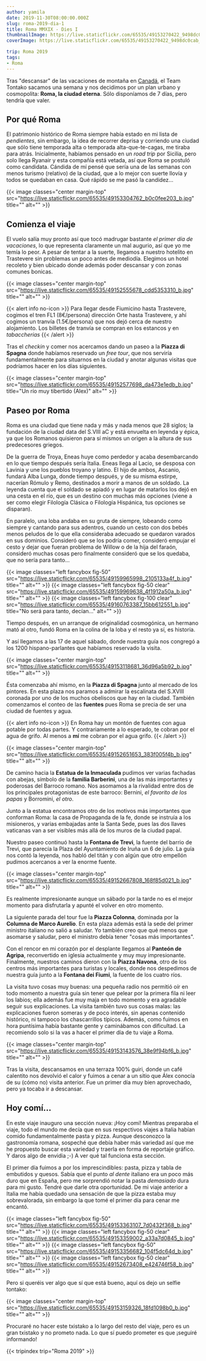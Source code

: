 ```yaml
---
author: yamila
date: 2019-11-30T08:00:00.000Z
slug: roma-2019-dia-1
title: Roma MMXIX - Dies I
thumbnailImage: https://live.staticflickr.com/65535/49153270422_9498dc0cab_z.jpg
coverImage: https://live.staticflickr.com/65535/49153270422_9498dc0cab_b.jpg

trip: Roma 2019
tags:
- Roma
---
```


Tras "descansar" de las vacaciones de montaña en <a href="/trip/canada-2019" target="_blank">Canadá</a>, el Team Tontako sacamos una semana y nos decidimos por un plan urbano y cosmopolita: **Roma, la ciudad eterna**. Sólo disponíamos de 7 días, pero tendría que valer.

<!--more-->

## Por qué Roma

El patrimonio histórico de Roma siempre había  estado en mi lista de <em>pendientes</em>, sin embargo, la idea de recorrer deprisa y corriendo una ciudad que sólo tiene temporada alta o temporada alta-que-te-cagas, me tiraba para atrás. Inicialmente, habíamos pensado en un <em>road trip</em> por Sicilia, pero solo llega Ryanair y esta compañía está vetada, así que Roma se postuló como candidata. Cándida de mí pensé que sería una de las semanas con menos turismo (relativo) de la ciudad, que a lo mejor con suerte llovía y todos se quedaban en casa. Qué rápido se me pasó la candidez...

{{< image classes="center margin-top" src="https://live.staticflickr.com/65535/49153304762_b0c0fee203_b.jpg" title="" alt="" >}}

## Comienza el viaje

El vuelo salía muy pronto así que tocó madrugar bastante <em>el primer día de vacaciones</em>, lo que representa claramente un mal augurio, así que yo me temía lo peor. A pesar de tentar a la suerte, llegamos a nuestro hotelito en Trastevere sin problemas un poco antes de mediodía. Elegimos un hotel recoleto y bien ubicado donde además poder descansar y con zonas comunes bonicas.

{{< image classes="center margin-top" src="https://live.staticflickr.com/65535/49152555678_cdd5353310_b.jpg" title="" alt="" >}}

{{< alert info no-icon >}}
Para llegar desde Fiumicino hasta Trastevere, cogimos el tren FL1 (8€/persona) dirección Orte hasta Trastevere, y ahí cogimos un tranvía (1.5€/persona) que nos dejó cerca de nuestro alojamiento. Los billetes de tranvía se compran en los estancos y en <em>tabaccherias</em>
{{< /alert >}}

Tras el <em>checkin</em> y comer nos acercamos dando un paseo a la **Piazza di Spagna** donde habíamos reservado un <em>free tour</em>, que nos serviría fundamentalmente para situarnos en la ciudad y anotar algunas visitas que podríamos hacer en los días siguientes.

{{< image classes="center margin-top" src="https://live.staticflickr.com/65535/49152577698_da473e1edb_b.jpg" title="Un río muy tibertido (Alex)" alt="" >}}

## Paseo por Roma

Roma es una ciudad que tiene nada y más y nada menos que 28 siglos; la fundación de la ciudad data del S.VIII aC y está envuelta en leyenda y épica, ya que los Romanos quisieron para sí mismos un origen a la altura de sus predecesores griegos.

De la guerra de Troya, Eneas huye como perdedor y acaba desembarcando en lo que tiempo después sería Italia. Eneas llega al Lacio, se desposa con Lavinia y une los pueblos troyano y latino. El hijo de ambos, Ascanio, fundará Alba Lunga, donde tiempo después, y de su misma estirpe, nacerían Rómulo y Remo, destinados a morir a manos de un soldado. La leyenda cuenta que el soldado se apiadó y en lugar de matarlos los dejó en una cesta en el río, que es un destino con muchas más opciones (viene a ser como elegir Filología Clásica o Filología Hispánica, tus opciones se disparan).

En paralelo, una loba andaba en su gruta de siempre, lobeando como siempre y cantando para sus adentros, cuando un cesto con dos bebés menos peludos de lo que ella consideraba adecuado se quedaron varados en sus dominios. Consideró que se los podría comer, consideró empujar el cesto y dejar que fueran problema de Willow o de la hija del faraón, consideró muchas cosas pero finalmente consideró que se los quedaba, que no sería para tanto...


{{< image classes="left fancybox fig-50" src="https://live.staticflickr.com/65535/49159965998_2105133a4f_b.jpg" title="" alt="" >}}
{{< image classes="left fancybox fig-50 clear" src="https://live.staticflickr.com/65535/49159969638_4f1912a50a_b.jpg" title="" alt="" >}}
{{< image classes="left fancybox fig-100 clear" src="https://live.staticflickr.com/65535/49160763387_15bb612551_b.jpg" title="No será para tanto, decían..." alt="" >}}



Tiempo después, en un arranque de originalidad cosmogónica, un hermano mató al otro, fundó Roma en la colina de la loba y el resto ya sí, es historia.

Y así llegamos a las 17 de aquel sábado, donde nuestra guía nos congregó a los 1200 hispano-parlantes que habíamos reservado la visita.

{{< image classes="center margin-top" src="https://live.staticflickr.com/65535/49153118681_36d96a5b92_b.jpg" title="" alt="" >}}

Ésta comenzaba ahí mismo, en la **Piazza di Spagna** junto al mercado de los pintores. En esta plaza nos paramos a admirar la escalinata del S.XVIII coronada por uno de los muchos obeliscos que hay en la ciudad. También comenzamos el conteo de las **fuentes** pues Roma se precia de ser una ciudad de fuentes y agua.

{{< alert info no-icon >}}
En Roma hay un montón de fuentes con agua potable por todas partes. Y contrariamente a lo esperado, te cobran por el agua de grifo. Al menos a **mí** me cobran por el agua grifo.
{{< /alert >}}

{{< image classes="center margin-top" src="https://live.staticflickr.com/65535/49152651653_383f005f4b_b.jpg" title="" alt="" >}}

De camino hacia la **Estatua de la Inmaculada** pudimos ver varias fachadas con abejas, símbolo de la **familia Barberini**, una de las más importantes y poderosas del Barroco romano. Nos asomamos a la rivalidad entre dos de los principales protagonistas de este barroco: Bernini, <em>el favorito de los papas</em> y Borromini, <em>el otro</em>.

Junto a la estatua encontramos otro de los motivos más importantes que conforman Roma: la casa de Propaganda de la fe, donde se instruía a los misioneros, y varias embajadas ante la Santa Sede, pues las dos llaves vaticanas van a ser visibles más allá de los muros de la ciudad papal.

Nuestro paseo continuó hasta la **Fontana de Trevi**, la fuente del barrio de Trevi, que parecía la Plaza del Ayuntamiento de Iruña un 6 de julio. La guía nos contó la leyenda, nos habló del titán y con algún que otro empellón pudimos acercanos a ver la enorme fuente.

{{< image classes="center margin-top" src="https://live.staticflickr.com/65535/49152667808_168f85d021_b.jpg" title="" alt="" >}}

Es realmente impresionante aunque un sábado por la tarde no es el mejor momento para disfrutarla y apunté el volver en otro momento.

La siguiente parada del tour fue la **Piazza Colonna**, dominada por la **Columna de Marco Aurelio**. En esta plaza además está la sede del primer ministro italiano no salió a saludar. Yo también creo que qué menos que asomarse y saludar, pero el ministro debía tener "cosas más importantes".

Con el rencor en mi corazón por el desplante llegamos al **Panteón de Agripa**, reconvertido en iglesia actualmente y muy muy impresionante. Finalmente, nuestros caminos dieron con la **Piazza Navona**, otro de los centros más importantes para turistas y locales, donde nos despedimos de nuestra guía junto a la **Fontana dei Fiumi**, la fuente de los cuatro ríos.

La visita tuvo cosas muy buenas: una pequeña radio nos permitió oír en todo momento a nuestra guía sin tener que pelear por la primera fila ni leer los labios; ella además fue muy maja en todo momento y era agradable seguir sus explicaciones. La visita también tuvo sus cosas malas: las explicaciones fueron someras y de poco interés, sin apenas contenido histórico, ni tampoco los chascarrillos típicos. Además, como fuimos en hora puntísima había bastante gente y caminábamos con dificultad. La recomiendo solo si la vas a hacer el primer día de tu viaje a Roma.

{{< image classes="center margin-top" src="https://live.staticflickr.com/65535/49153143576_38e9f94bf6_b.jpg" title="" alt="" >}}

Tras la visita, descansamos en una terraza 100% guiri, donde un café calentito nos devolvió el calor y fuimos a cenar a un sitio que Álex conocía de su (cómo no) visita anterior. Fue un primer día muy bien aprovechado, pero ya tocaba ir a descansar.

## Hoy comí...

En este viaje inauguro una sección nueva: ¡Hoy comí! Mientras preparaba el viaje, todo el mundo me decía que en sus respectivos viajes a Italia habían comido fundamentalmente pasta y pizza. Aunque desconozco la gastronomía romana, sospeché que debía haber más variedad así que me he propuesto buscar esta variedad y traerla en forma de reportaje gráfico. Y daros algo de envidia ;-) A ver qué tal funciona esta sección.

El primer día fuimos a por los imprescindibles: pasta, pizza y tabla de embutidos y quesos. Sabía que el punto <em>al dente</em> italiano era un poco más duro que en España, pero me sorprendió notar la pasta <em>demasiado</em> dura para mi gusto. Tendré que darle otra oportunidad. De mi viaje anterior a Italia me había quedado una sensación de que la pizza estaba muy sobrevalorada, sin embargo la que tomé el primer día para cenar me encantó.

{{< image classes="left fancybox fig-50" src="https://live.staticflickr.com/65535/49153363107_7d0432f368_b.jpg" title="" alt="" >}}
{{< image classes="left fancybox fig-50 clear" src="https://live.staticflickr.com/65535/49153359002_a33a7d0845_b.jpg" title="" alt="" >}}
{{< image classes="left fancybox fig-50" src="https://live.staticflickr.com/65535/49153356682_104f5dc64d_b.jpg" title="" alt="" >}}
{{< image classes="left fancybox fig-50 clear" src="https://live.staticflickr.com/65535/49152673408_e424746f58_b.jpg" title="" alt="" >}}

Pero si queréis ver algo que sí que está bueno, aquí os dejo un selfie tontako:

{{< image classes="center margin-top" src="https://live.staticflickr.com/65535/49153159326_18fd1098b0_b.jpg" title="" alt="" >}}

Procuraré no hacer este txistako a lo largo del resto del viaje, pero es un gran txistako y no prometo nada. Lo que sí puedo prometer es que ¡seguiré informando!

{{< tripindex trip="Roma 2019" >}}
